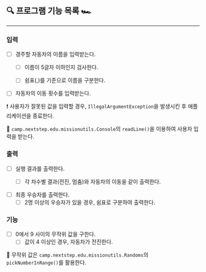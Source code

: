 ## ️🔍 프로그램 기능 목록 🏎

---

### 입력 
- [ ] 경주할 자동차의 이름을 입력받는다.
  - [ ] 이름이 5글자 이하인지 검사한다.
  - [ ] 쉼표(,)를 기준으로 이름을 구분한다.  
  

- [ ] 자동차의 이동 횟수를 입력받는다.  

❗️ 사용자가 잘못된 값을 입력할 경우, `IllegalArgumentException`을 발생시킨 후 애플리케이션을 종료한다.  

📖 `camp.nextstep.edu.missionutils.Console`의 `readLine()`을 이용하여 사용자 입력을 받는다.


### 출력

- [ ] 실행 결과를 출력한다.  
  - [ ] 각 차수별 결과(전진, 멈춤)와 자동차의 이동을 같이 출력한다.  
  

- [ ] 최종 우승자를 출력한다. 
  - [ ] 2명 이상의 우승자가 있을 경우, 쉼표로 구분하여 출력한다.

### 기능
- [ ] 0에서 9 사이의 무작위 값을 구한다.
  - [ ] 값이 4 이상인 경우, 자동차가 전진한다.  

📖 무작위 값은 `camp.nextstep.edu.missionutils.Randoms`의 `pickNumberInRange()`를 활용한다.
